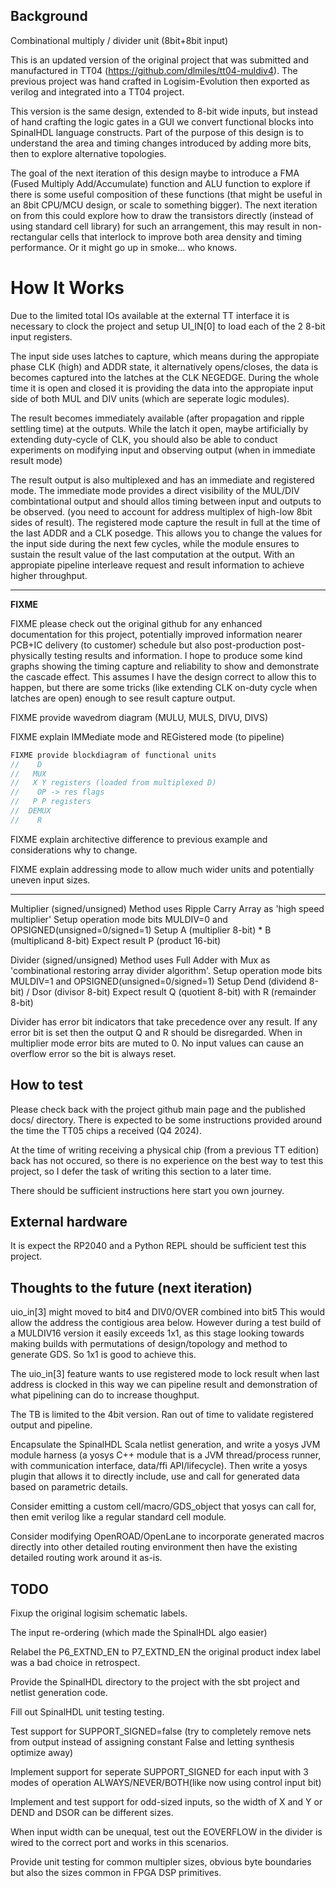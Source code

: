<!---

This file is used to generate your project datasheet. Please fill in the
information below and delete any unused sections.

You can also include images in this folder and reference them in the markdown.
Each image must be less than 512 kb in size, and the combined size of all
images must be less than 1 MB.
-->

## Background

Combinational multiply / divider unit (8bit+8bit input)

This is an updated version of the original project that was submitted and
manufactured in TT04 (https://github.com/dlmiles/tt04-muldiv4).  The previous
project was hand crafted in Logisim-Evolution then exported as verilog and
integrated into a TT04 project.

This version is the same design, extended to 8-bit wide inputs, but instead
of hand crafting the logic gates in a GUI we convert functional blocks into
SpinalHDL language constructs.  Part of the purpose of this design is to
understand the area and timing changes introduced by adding more bits, then
to explore alternative topologies.

The goal of the next iteration of this design maybe to introduce a FMA
(Fused Multiply Add/Accumulate) function and ALU function to explore if
there is some useful composition of these functions (that might be useful
in an 8bit CPU/MCU design, or scale to something bigger).  The next
iteration on from this could explore how to draw the transistors directly
(instead of using standard cell library) for such an arrangement, this may
result in non-rectangular cells that interlock to improve both area density
and timing performance.  Or it might go up in smoke... who knows.

# How It Works

Due to the limited total IOs available at the external TT interface it is
necessary to clock the project and setup UI\_IN[0] to load each of the 2
8-bit input registers.

The input side uses latches to capture, which means during the appropiate
phase CLK (high) and ADDR state, it alternatively opens/closes, the data is
becomes captured into the latches at the CLK NEGEDGE.  During the whole time
it is open and closed it is providing the data into the appropiate input
side of both MUL and DIV units (which are seperate logic modules).

The result becomes immediately available (after propagation and ripple
settling time) at the outputs.  While the latch it open, maybe artificially
by extending duty-cycle of CLK, you should also be able to conduct
experiments on modifying input and observing output (when in immediate
result mode)

The result output is also multiplexed and has an immediate and registered
mode.  The immediate mode provides a direct visibility of the MUL/DIV
combintational output and should allos timing between input and outputs
to be observed.  (you need to account for address multiplex of high-low
8bit sides of result).  The registered mode capture the result in full at
the time of the last ADDR and a CLK posedge.  This allows you to change
the values for the input side during the next few cycles, while the module
ensures to sustain the result value of the last computation at the output.
With an appropiate pipeline interleave request and result information to
achieve higher throughput.

-----

**FIXME**

FIXME please check out the original github for any enhanced
documentation for this project, potentially improved information
nearer PCB+IC delivery (to customer) schedule but also post-production
post-physically testing results and information.
I hope to produce some kind graphs showing the timing capture and
reliability to show and demonstrate the cascade effect.  This assumes
I have the design correct to allow this to happen, but there are some
tricks (like extending CLK on-duty cycle when latches are open) enough
to see result capture output.

FIXME provide wavedrom diagram (MULU, MULS, DIVU, DIVS)

FIXME explain IMMediate mode and REGistered mode (to pipeline)

```c
FIXME provide blockdiagram of functional units
//    D
//   MUX
//   X Y registers (loaded from multiplexed D)
//    OP -> res flags
//   P P registers
//  DEMUX
//    R
```

FIXME explain architective difference to previous example and
considerations why to change.

FIXME explain addressing mode to allow much wider units and
 potentially uneven input sizes.

-----


Multiplier (signed/unsigned)
Method uses Ripple Carry Array as 'high speed multiplier'
Setup operation mode bits MULDIV=0 and OPSIGNED(unsigned=0/signed=1)
Setup A (multiplier 8-bit) * B (multiplicand 8-bit)
Expect result P (product 16-bit)


Divider (signed/unsigned)
Method uses Full Adder with Mux as 'combinational restoring array divider algorithm'.
Setup operation mode bits MULDIV=1 and OPSIGNED(unsigned=0/signed=1)
Setup Dend (dividend 8-bit) / Dsor (divisor 8-bit)
Expect result Q (quotient 8-bit) with R (remainder 8-bit)

Divider has error bit indicators that take precedence over any result.
If any error bit is set then the output Q and R should be disregarded.
When in multiplier mode error bits are muted to 0.
No input values can cause an overflow error so the bit is always reset.

## How to test

Please check back with the project github main page and the published
docs/ directory.  There is expected to be some instructions provided
around the time the TT05 chips a received (Q4 2024).

At the time of writing receiving a physical chip (from a previous TT
edition) back has not occured, so there is no experience on the best
way to test this project, so I defer the task of writing this section
to a later time.

There should be sufficient instructions here start you own journey.

## External hardware

It is expect the RP2040 and a Python REPL should be sufficient test this
project.

## Thoughts to the future (next iteration)

uio\_in[3] might moved to bit4 and DIV0/OVER combined into bit5
This would allow the address the contigious area below.
However during a test build of a MULDIV16 version it easily exceeds 1x1, as
this stage looking towards making builds with permutations of
design/topology and method to generate GDS.  So 1x1 is good to achieve this.

The uio\_in[3] feature wants to use registered mode to lock result when last address
is clocked in this way we can pipeline result and demonstration of what pipelining
can do to increase thoughput.

The TB is limited to the 4bit version.  Ran out of time to validate
registered output and pipeline.


Encapsulate the SpinalHDL Scala netlist generation, and write a yosys JVM
module harness (a yosys C++ module that is a JVM thread/process runner, with
communication interface, data/ffi API/lifecycle).  Then write a yosys plugin
that allows it to directly include, use and call for generated data based on
parametric details.

Consider emitting a custom cell/macro/GDS\_object that yosys can call for,
then emit verilog like a regular standard cell module.

Consider modifying OpenROAD/OpenLane to incorporate generated macros
directly into other detailed routing environment then have the existing
detailed routing work around it as-is.

## TODO

Fixup the original logisim schematic labels.

The input re-ordering (which made the SpinalHDL algo easier)

Relabel the P6\_EXTND\_EN to P7\_EXTND\_EN the original product index label was
a bad choice in retrospect.


Provide the SpinalHDL directory to the project with the sbt project and
netlist generation code.


Fill out SpinalHDL unit testing testing.

Test support for SUPPORT\_SIGNED=false (try to completely remove nets from
output instead of assigning constant False and letting synthesis optimize
away)

Implement support for seperate SUPPORT\_SIGNED for each input with 3 modes
of operation ALWAYS/NEVER/BOTH(like now using control input bit)

Implement and test support for odd-sized inputs, so the width of X and Y or
DEND and DSOR can be different sizes.

When input width can be unequal, test out the EOVERFLOW in the divider is
wired to the correct port and works in this scenarios.

Provide unit testing for common multipler sizes, obvious byte boundaries
but also the sizes common in FPGA DSP primitives.
